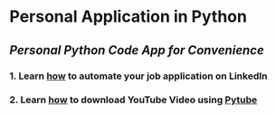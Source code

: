 # Personal Application in Python
## *Personal Python Code App for Convenience*

### 1. Learn [how](https://github.com/xipengchen/Personal-Application-Python/blob/master/EasyApply_LinkedIn.py) to automate your job application on LinkedIn 

### 2. Learn [how](https://github.com/xipengchen/Personal-Application-Python/blob/master/pytube_downloader.py) to download YouTube Video using [Pytube](https://python-pytube.readthedocs.io/en/latest/) 


